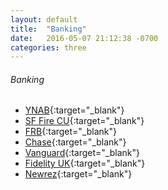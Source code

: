 ```yaml
---
layout: default
title:  "Banking"
date:   2016-05-07 21:12:38 -0700
categories: three
---
```

###### Banking
*   [YNAB](https://app.youneedabudget.com/){:target="_blank"}
*   [SF Fire CU](http://www.sffirecu.org/){:target="_blank"}
*   [FRB](https://www.firstrepublichb.com/onlineserv/HB/Signon.cgi){:target="_blank"}
*   [Chase](https://www.chase.com/){:target="_blank"}
*   [Vanguard](https://investor.vanguard.com/home){:target="_blank"}
*   [Fidelity UK](https://www.planviewer.fidelitypensions.com/dcpv/DisplayLogin.do){:target="_blank"}
*   [Newrez](https://myloan.newrez.com/){:target="_blank"}
